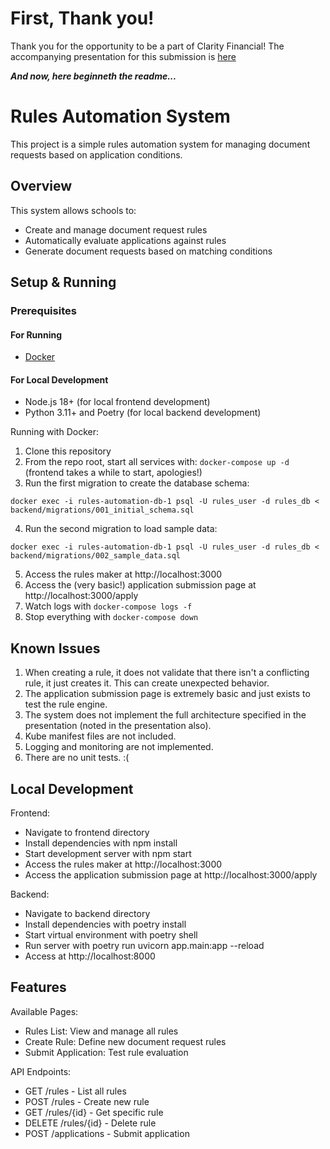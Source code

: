# First, Thank you!
Thank you for the opportunity to be a part of Clarity Financial!  The accompanying presentation for this submission is [here](https://docs.google.com/presentation/d/19xOeXDpxPrlkXCfAEZkP9zr1EjsgKibXvrQOfHBeiZM/edit?usp=sharing)

**_And now, here beginneth the readme..._**

# Rules Automation System

This project is a simple rules automation system for managing document requests based on application conditions.

## Overview

This system allows schools to:
- Create and manage document request rules
- Automatically evaluate applications against rules
- Generate document requests based on matching conditions

## Setup & Running

### Prerequisites 
#### For Running
- [Docker](https://docs.docker.com/get-docker/)
#### For Local Development
- Node.js 18+ (for local frontend development)
- Python 3.11+ and Poetry (for local backend development)

Running with Docker:
1. Clone this repository
2. From the repo root, start all services with: `docker-compose up -d` (frontend takes a while to start, apologies!)
3. Run the first migration to create the database schema:    
```shell
docker exec -i rules-automation-db-1 psql -U rules_user -d rules_db < backend/migrations/001_initial_schema.sql
  ```
4. Run the second migration to load sample data:    
```shell
docker exec -i rules-automation-db-1 psql -U rules_user -d rules_db < backend/migrations/002_sample_data.sql
```
5. Access the rules maker at http://localhost:3000
6. Access the (very basic!) application submission page at http://localhost:3000/apply
7. Watch logs with `docker-compose logs -f`
8. Stop everything with `docker-compose down`

## Known Issues
1. When creating a rule, it does not validate that there isn't a conflicting rule, it just creates it.  This can create unexpected behavior.
2. The application submission page is extremely basic and just exists to test the rule engine.
3. The system does not implement the full architecture specified in the presentation (noted in the presentation also). 
4. Kube manifest files are not included.
5. Logging and monitoring are not implemented.
6. There are no unit tests. :( 

## Local Development
Frontend:
- Navigate to frontend directory
- Install dependencies with npm install
- Start development server with npm start
- Access the rules maker at http://localhost:3000
- Access the application submission page at http://localhost:3000/apply

Backend:
- Navigate to backend directory
- Install dependencies with poetry install
- Start virtual environment with poetry shell
- Run server with poetry run uvicorn app.main:app --reload
- Access at http://localhost:8000

## Features

Available Pages:
- Rules List: View and manage all rules
- Create Rule: Define new document request rules
- Submit Application: Test rule evaluation

API Endpoints:
- GET /rules - List all rules
- POST /rules - Create new rule
- GET /rules/{id} - Get specific rule
- DELETE /rules/{id} - Delete rule
- POST /applications - Submit application
